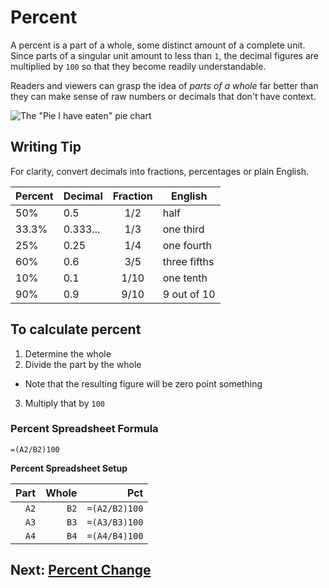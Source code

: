 # Percent
A percent is a part of a whole, some distinct amount of a complete unit. Since parts of a singular unit amount to less than `1`, the decimal figures are multiplied by `100` so that they become readily understandable.

Readers and viewers can grasp the idea of *parts of a whole* far better than they can make sense of raw numbers or decimals that don't have context.

![The "Pie I have eaten" pie chart](https://i1.wp.com/flowingdata.com/wp-content/uploads/2008/09/Pie-I-have-Eaten.jpg)

## Writing Tip
For clarity, convert decimals into fractions, percentages or plain English.

|Percent|Decimal|Fraction|English|
|:--|--|:--:|--|
|50%|0.5|1/2|half|
|33.3%|0.333...|1/3|one third|
|25%|0.25|1/4|one fourth|
|60%|0.6|3/5|three fifths|
|10%|0.1|1/10|one tenth|
|90%|0.9|9/10|9 out of 10|

## To calculate percent
1. Determine the whole
2. Divide the part by the whole
- Note that the resulting figure will be zero point something
3. Multiply that by `100`

### Percent Spreadsheet Formula
`=(A2/B2)100`

**Percent Spreadsheet Setup**

| Part | Whole | Pct |
|--:|--:|--:|
|`A2`|`B2`|`=(A2/B2)100`|
|`A3`|`B3`|`=(A3/B3)100`|
|`A4`|`B4`|`=(A4/B4)100`|

## Next: [Percent Change](02-percent-change.md)
